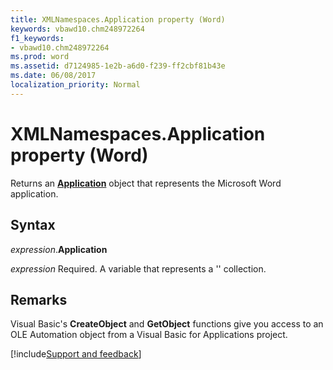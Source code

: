 ```yaml
---
title: XMLNamespaces.Application property (Word)
keywords: vbawd10.chm248972264
f1_keywords:
- vbawd10.chm248972264
ms.prod: word
ms.assetid: d7124985-1e2b-a6d0-f239-ff2cbf81b43e
ms.date: 06/08/2017
localization_priority: Normal
---
```



# XMLNamespaces.Application property (Word)

Returns an  **[Application](Word.Application.md)** object that represents the Microsoft Word application.


## Syntax

_expression_.**Application**

_expression_ Required. A variable that represents a '' collection.


## Remarks

Visual Basic's  **CreateObject** and **GetObject** functions give you access to an OLE Automation object from a Visual Basic for Applications project.


[!include[Support and feedback](~/includes/feedback-boilerplate.md)]